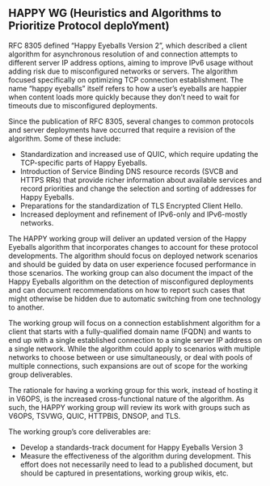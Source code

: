## HAPPY WG (Heuristics and Algorithms to Prioritize Protocol deploYment)

RFC 8305 defined “Happy Eyeballs Version 2”, which described a client algorithm 
for asynchronous resolution of and connection attempts to different server IP 
address options, aiming to improve IPv6 usage without adding risk due to 
misconfigured networks or servers. The algorithm focused specifically on 
optimizing TCP connection establishment. The name “happy eyeballs” itself refers
to how a user’s eyeballs are happier when content loads more quickly because 
they don’t need to wait for timeouts due to misconfigured deployments.

Since the publication of RFC 8305, several changes to common protocols and 
server deployments have occurred that require a revision of the algorithm. Some 
of these include:

- Standardization and increased use of QUIC, which require updating the
  TCP-specific parts of Happy Eyeballs.
- Introduction of Service Binding DNS resource records (SVCB and HTTPS RRs) that
  provide richer information about available services and record priorities
  and change the selection and sorting of addresses for Happy Eyeballs.
- Preparations for the standardization of TLS Encrypted Client Hello.
- Increased deployment and refinement of IPv6-only and IPv6-mostly networks.

The HAPPY working group will deliver an updated version of the Happy Eyeballs 
algorithm that incorporates changes to account for these protocol developments.
The algorithm should focus on deployed network scenarios and should be guided by
data on user experience focused performance in those scenarios. The working 
group can also document the impact of the Happy Eyeballs algorithm on the
detection of misconfigured deployments and can document recommendations on how
to report such cases that might otherwise be hidden due to automatic switching
from one technology to another.

The working group will focus on a connection establishment algorithm for a
client that starts with a fully-qualified domain name (FQDN) and wants to end
up with a single established connection to a single server IP address on a
single network. While the algorithm could apply to scenarios with multiple
networks to choose between or use simultaneously, or deal with pools of
multiple connections, such expansions are out of scope for the working group
deliverables.

The rationale for having a working group for this work, instead of hosting it in
V6OPS, is the increased cross-functional nature of the algorithm. As such, the 
HAPPY working group will review its work with groups such as V6OPS, TSVWG, QUIC, 
HTTPBIS, DNSOP, and TLS.

The working group’s core deliverables are:

- Develop a standards-track document for Happy Eyeballs Version 3
- Measure the effectiveness of the algorithm during development. This effort
  does not necessarily need to lead to a published document, but should be
  captured in presentations, working group wikis, etc.
